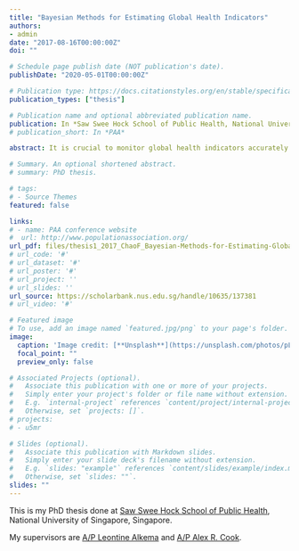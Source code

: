 ```yaml
---
title: "Bayesian Methods for Estimating Global Health Indicators"
authors:
- admin
date: "2017-08-16T00:00:00Z"
doi: ""

# Schedule page publish date (NOT publication's date).
publishDate: "2020-05-01T00:00:00Z"

# Publication type: https://docs.citationstyles.org/en/stable/specification.html#appendix-iii-types
publication_types: ["thesis"]

# Publication name and optional abbreviated publication name.
publication: In *Saw Swee Hock School of Public Health, National University of Singapore*
# publication_short: In *PAA*

abstract: It is crucial to monitor global health indicators accurately in order to optimize resource allocation. This is especially so in developing countries where the improvement of these health indicators are most needed. However, estimating and validating these indicators are fraught with challenges, one of which being the paucity of accurate data. The Bayesian modeling approach implemented in this thesis provides more objective, data-driven insights into estimation of global health indicators. We provide a set of important analyses and fill the previous research void on selected indicators. We take account of the data quality that varies across different sources as well as infer the levels and trends of indicators in countries and periods with limited data by data-rich country-years. The resulting estimates provide new insights into child and maternal mortality and the sex ratio at birth globally. The methods and results can be used by international agencies for policy making.

# Summary. An optional shortened abstract.
# summary: PhD thesis.

# tags:
# - Source Themes
featured: false

links:
# - name: PAA conference website
#  url: http://www.populationassociation.org/
url_pdf: files/thesis1_2017_ChaoF_Bayesian-Methods-for-Estimating-Global-Health-Indicators.pdf
# url_code: '#'
# url_dataset: '#'
# url_poster: '#'
# url_project: ''
# url_slides: ''
url_source: https://scholarbank.nus.edu.sg/handle/10635/137381
# url_video: '#'

# Featured image
# To use, add an image named `featured.jpg/png` to your page's folder. 
image:
  caption: 'Image credit: [**Unsplash**](https://unsplash.com/photos/pLCdAaMFLTE)'
  focal_point: ""
  preview_only: false

# Associated Projects (optional).
#   Associate this publication with one or more of your projects.
#   Simply enter your project's folder or file name without extension.
#   E.g. `internal-project` references `content/project/internal-project/index.md`.
#   Otherwise, set `projects: []`.
# projects:
# - u5mr

# Slides (optional).
#   Associate this publication with Markdown slides.
#   Simply enter your slide deck's filename without extension.
#   E.g. `slides: "example"` references `content/slides/example/index.md`.
#   Otherwise, set `slides: ""`.
slides: ""
---
```

<div data-badge-details="right" data-badge-type="medium-donut" data-handle="10635/137381" data-hide-no-mentions="true" class="altmetric-embed"></div>

This is my PhD thesis done at [Saw Swee Hock School of Public Health](https://sph.nus.edu.sg/), National University of Singapore, Singapore.

My supervisors are [A/P Leontine Alkema](http://people.umass.edu/lalkema) and [A/P Alex R. Cook](http://blog.nus.edu.sg/alexcook/).

